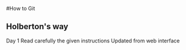 #How to Git
## Holberton's way
Day 1
Read carefully the given instructions
Updated from web interface

